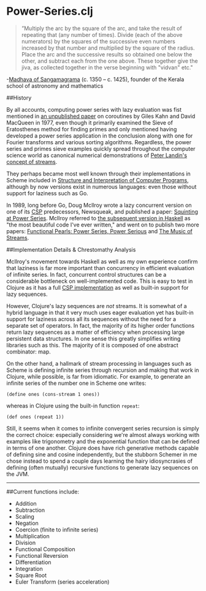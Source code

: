 # Power-Series.clj

>”Multiply the arc by the square of the arc, and take the result of repeating that (any number of times). Divide (each of the above numerators) by the squares of the successive even numbers increased by that number and multiplied by the square of the radius. Place the arc and the successive results so obtained one below the other, and subtract each from the one above. These together give the jiva, as collected together in the verse beginning with "vidvan" etc."

-[Madhava of Sangamagrama](https://en.wikipedia.org/wiki/Madhava_of_Sangamagrama) (c. 1350 – c. 1425), founder of the Kerala school of astronomy and mathematics


##History

By all accounts, computing power series with lazy evaluation was fist mentioned in [an unpublished paper](https://docs.google.com/viewer?url=http%3A%2F%2Fpdos.csail.mit.edu%2F~rsc%2Fkahn77parallel.pdf) on coroutines by Giles Kahn and David MacQueen in 1977, even though it primarily examined the Sieve of Eratosthenes method for finding primes and only mentioned having developed a power series application in the conclusion along with one for Fourier transforms and various sorting algorithms. Regardless, the power series and primes sieve examples quickly spread throughout the computer science world as canonical numerical demonstrations of [Peter Landin's concept of streams](http://fi.ort.edu.uy/innovaportal/file/20124/1/22-landin_correspondence-between-algol-60-and-churchs-lambda-notation.pdf).

They perhaps became most well known through their implementations in Scheme included in [Structure and Interpretation of Computer Programs](https://mitpress.mit.edu/sicp/), although by now versions exist in numerous languages: even those without support for laziness such as Go.

In 1989, long before Go, Doug McIlroy wrote a lazy concurrent version on one of its [CSP](https://docs.google.com/viewer?url=http%3A%2F%2Fwww.usingcsp.com%2Fcspbook.pdf) predecessors, Newsqueak, and published a paper: [Squinting at Power Series](https://swtch.com/~rsc/thread/squint.pdf). McIlroy referred to [the subsequent version in Haskell](http://www.cs.dartmouth.edu/~doug/powser.html) as "the most beautiful code I've ever written," and went on to publish two more papers: [Functional Pearls: Power Series, Power Serious](http://www.cs.dartmouth.edu/~doug/pearl.ps.gz) and [The Music of Streams](http://www.cs.dartmouth.edu/~doug/music.ps.gz).


##Implementation Details & Chrestomathy Analysis

McIlroy's movement towards Haskell as well as my own experience confirm that laziness is far more important than concurrency in efficient evaluation of infinite series. In fact, concurrent control structures can be a considerable bottleneck on well-implemented code. This is easy to test in Clojure as it has a full [CSP implementation](http://clojure.com/blog/2013/06/28/clojure-core-async-channels.html) as well as built-in support for lazy sequences.

However, Clojure's lazy sequences are *not* streams. It is somewhat of a hybrid language in that it very much uses eager evaluation yet has built-in support for laziness across all its sequences without the need for a separate set of operators. In fact, the majority of its higher order functions return lazy sequences as a matter of efficiency when processing large persistent data structures. In one sense this greatly simplifies writing libraries such as this. The majority of it is composed of one abstract combinator: map.

On the other hand, a hallmark of stream processing in languages such as Scheme is defining infinite series through recursion and making that work in Clojure, while possible, is far from idiomatic. For example, to generate an infinite series of the number one in Scheme one writes:

```
(define ones (cons-stream 1 ones))
```

whereas in Clojure using the built-in function `repeat`:

```
(def ones (repeat 1))
```

Still, it seems when it comes to infinite convergent series recursion is simply the correct choice: especially considering we're almost always working with examples like trigonometry and the exponential function that can be defined in terms of one another. Clojure does have rich generative methods capable of defining sine and cosine independently, but the stubborn Schemer in me chose instead to spend a couple days learning the hairy idiosyncrasies of defining (often mutually) recursive functions to generate lazy sequences on the JVM.
______________________________________	

##Current functions include:

+ Addition
+ Subtraction
+ Scaling
+ Negation
+ Coercion (finite to infinite series)
+ Multiplication 
+ Division
+ Functional Composition
+ Functional Reversion
+ Differentiation
+ Integration
+ Square Root
+ Euler Transform (series acceleration)